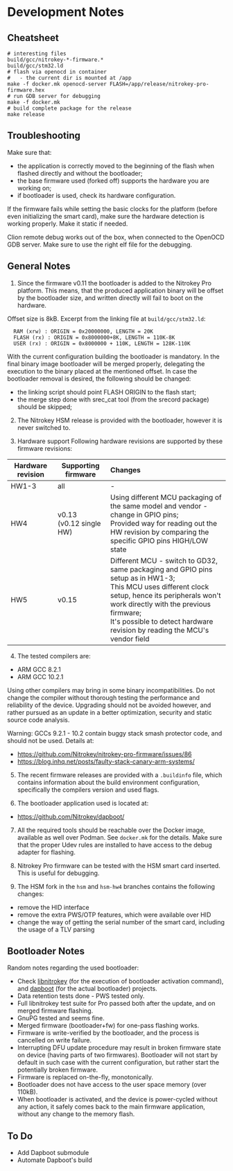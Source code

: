 # Development Notes

## Cheatsheet

```shell
# interesting files
build/gcc/nitrokey-*-firmware.*
build/gcc/stm32.ld
# flash via openocd in container
#   - the current dir is mounted at /app
make -f docker.mk openocd-server FLASH=/app/release/nitrokey-pro-firmware.hex
# run GDB server for debugging
make -f docker.mk
# build complete package for the release
make release
```

## Troubleshooting

Make sure that:

- the application is correctly moved to the beginning of the flash when flashed directly and without the bootloader;
- the base firmware used (forked off) supports the hardware you are working on;
- if bootloader is used, check its hardware configuration.

If the firmware fails while setting the basic clocks for the platform (before even initializing the smart card),
make sure the hardware detection is working properly. Make it static if needed.

Clion remote debug works out of the box, when connected to the OpenOCD GDB server.
Make sure to use the right elf file for the debugging.

## General Notes

1. Since the firmware v0.11 the bootloader is added to the Nitrokey Pro platform.
   This means, that the produced application binary will be offset by the
   bootloader size, and written directly will fail to boot on the hardware.

Offset size is 8kB. Excerpt from the linking file at `build/gcc/stm32.ld`:

```
  RAM (xrw) : ORIGIN = 0x20000000, LENGTH = 20K
  FLASH (rx) : ORIGIN = 0x8000000+8K, LENGTH = 110K-8K
  USER (rx) : ORIGIN = 0x8000000 + 110K, LENGTH = 128K-110K
```

With the current configuration building the bootloader is mandatory. In the final binary image bootloader will be
merged properly, delegating the execution to the binary placed at the mentioned offset.
In case the bootloader removal is desired, the following should be changed:

- the linking script should point FLASH ORIGIN to the flash start;
- the merge step done with srec_cat tool (from the srecord package) should be skipped;

2. The Nitrokey HSM release is provided with the bootloader, however it is never switched to.

3. Hardware support
   Following hardware revisions are supported by these firmware revisions:

| Hardware revision | Supporting firmware           | Changes                                                                                                                                                                                                                                                                        |
|-------------------|-------------------------------|:-------------------------------------------------------------------------------------------------------------------------------------------------------------------------------------------------------------------------------------------------------------------------------|
| HW1-3             | all                           | -                                                                                                                                                                                                                                                                              |
| HW4               | v0.13 <br>  (v0.12 single HW) | Using different MCU packaging of the same model and vendor - change in GPIO pins; <br> Provided way for reading out the HW revision by comparing the specific GPIO pins HIGH/LOW state                                                                                         |
| HW5               | v0.15                         | Different MCU - switch to GD32, same packaging and GPIO pins setup as in HW1-3;<br> This MCU uses different clock setup, hence its peripherals won't work directly with the previous firmware;<br> It's possible to detect hardware revision by reading the MCU's vendor field |

4. The tested compilers are:

- ARM GCC 8.2.1
- ARM GCC 10.2.1

Using other compilers may bring in some binary incompatibilities. Do not change the compiler without thorough testing
the performance and reliability of the device.
Upgrading should not be avoided however, and rather pursued as an update in a better optimization, security and static
source code analysis.

Warning: GCCs 9.2.1 - 10.2 contain buggy stack smash protector code, and should not be used.
Details at:

- https://github.com/Nitrokey/nitrokey-pro-firmware/issues/86
- https://blog.inhq.net/posts/faulty-stack-canary-arm-systems/

5. The recent firmware releases are provided with a `.buildinfo` file, which contains information about the build
   environment configuration, specifically the compilers version and used flags.

6. The bootloader application used is located at:

- https://github.com/Nitrokey/dapboot/

7. All the required tools should be reachable over the Docker image, available as well over Podman. See `docker.mk` for
   the details. Make sure that the proper Udev rules are installed to have access to the debug adapter for flashing.

8. Nitrokey Pro firmware can be tested with the HSM smart card inserted. This is useful for debugging.

9. The HSM fork in the `hsm` and `hsm-hw4` branches contains the following changes:

- remove the HID interface
- remove the extra PWS/OTP features, which were available over HID
- change the way of getting the serial number of the smart card, including the usage of a TLV parsing

## Bootloader Notes

Random notes regarding the used bootloader:

- Check [libnitrokey] (for the execution of bootloader activation command), and [dapboot] (for the actual bootloader)
  projects.
- Data retention tests done - PWS tested only.
- Full libnitrokey test suite for Pro passed both after the update, and on merged firmware flashing.
- GnuPG tested and seems fine.
- Merged firmware (bootloader+fw) for one-pass flashing works.
- Firmware is write-verified by the bootloader, and the process is cancelled on write failure.
- Interrupting DFU update procedure may result in broken firmware state on device (having parts of two firmwares).
  Bootloader will not start by default in such case with the current configuration, but rather start the potentially
  broken
  firmware.
- Firmware is replaced on-the-fly, monotonically.
- Bootloader does not have access to the user space memory (over 110kB).
- When bootloader is activated, and the device is power-cycled without any action, it safely comes back to the main
  firmware application, without any change to the memory flash.

[libnitrokey]: https://github.com/Nitrokey/libnitrokey/blob/master/unittest/test_pro_bootloader.py

[dapboot]: https://github.com/Nitrokey/dapboot

## To Do

- Add Dapboot submodule
- Automate Dapboot's build
